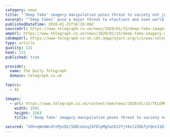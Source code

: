 ```yaml
---
category: news
title: "'Deep fake' imagery manipulation poses threat to society not just military, US General warns"
excerpt: "‘Deep fakes’ pose a major threat to elections and even world peace, a US military leader has warned. The manipulation of digital pictures to ... \"Those are areas that are of increasing concern across the whole of society, not just the US military.” The process of creating a deep fake image or video requires many pictures of a person's ..."
publishedDateTime: 2020-01-15T16:26:00Z
sourceUrl: https://www.telegraph.co.uk/news/2020/01/15/deep-fake-imagery-manipulation-poses-threat-society-not-just/
ampUrl: https://www.telegraph.co.uk/news/2020/01/15/deep-fake-imagery-manipulation-poses-threat-society-not-just/amp/
cdnAmpUrl: https://www-telegraph-co-uk.cdn.ampproject.org/c/s/www.telegraph.co.uk/news/2020/01/15/deep-fake-imagery-manipulation-poses-threat-society-not-just/amp/
type: article
quality: 131
heat: 131
published: true

provider:
  name: The Daily Telegraph
  domain: telegraph.co.uk

topics:
  - AI

images:
  - url: https://www.telegraph.co.uk/content/dam/news/2020/01/15/TELEMMGLPICT000220631492_trans%2B%2BqVzuuqpFlyLIwiB6NTmJwUTIkwgpo3A-hR5PYllYuW8.jpeg
    width: 2501
    height: 1563
    title: "'Deep fake' imagery manipulation poses threat to society not just military, US General warns"

secured: "VOh+qWsAWc4YzPpsQ2/5QBloUzq15FDlpMgCwCKJ2fjYAsl2Z6bfytQnv11Qtlzl2YIZiv6PoZ7BvmzUdtefY/8J04DJHPVFpu8M/RcfHAl3EEzEn+atD0zzflY3sPYRVdLySTLEhnz1Xn5ttcYtj2MuJN+mLRfCQ0muaha/IyIq3+izKqTrHMUCVLhdsiCaUxRaHzPI3WALfjPzMDX87yokUDqs0sq3QGnImMyYBWwvNBRvMt8PGeTdv0DZfsC09roqISnViB9xle8P5GW//WCqW211gSFo/+SdoxwGevBqXgo+aZh+0yNigscbgVQP;8KPlEjPNpZa9S7FXcMYBRg=="
---
```


